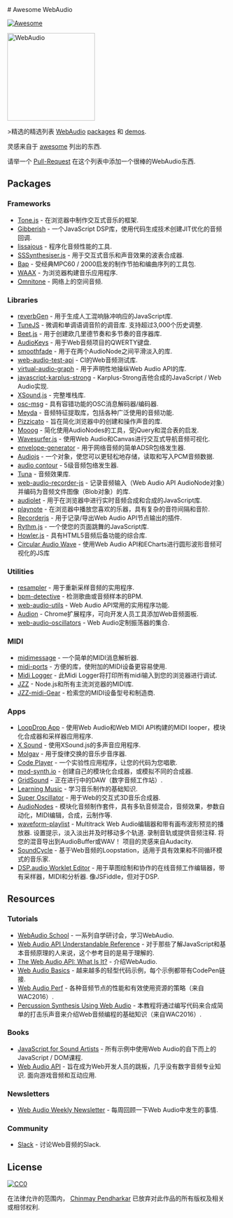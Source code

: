 <div class="github-widget" data-repo="notthetup/awesome-webaudio"></div>
﻿# Awesome WebAudio

[![Awesome](https://cdn.rawgit.com/sindresorhus/awesome/d7305f38d29fed78fa85652e3a63e154dd8e8829/media/badge.svg)](https://github.com/sindresorhus/awesome)

<img src="https://raw.githubusercontent.com/voodootikigod/logo.js/master/webaudio/webaudio-js.png" width="200px" alt="WebAudio">

&gt;精选的精选列表 [WebAudio](https://developer.mozilla.org/en-US/docs/Web/API/Web_Audio_API) [packages](#packages) 和 [demos](#demos).

灵感来自于 [awesome](https://github.com/sindresorhus/awesome) 列出的东西.

请举一个 [Pull-Request](https://github.com/notthetup/awesome-webaudio/pulls) 在这个列表中添加一个很棒的WebAudio东西.


## Packages

### Frameworks
- [Tone.js](https://github.com/Tonejs/Tone.js) - 在浏览器中制作交互式音乐的框架.
- [Gibberish](https://github.com/gibber-cc/gibberish) - 一个JavaScript DSP库，使用代码生成技术创建JIT优化的音频回调.
- [lissajous](https://github.com/kylestetz/lissajous) - 程序化音频性能的工具.
- [SSSynthesiser.js](https://github.com/surikov/SSSynthesiser.js) - 用于交互式音乐和声音效果的波表合成器.
- [Bap](http://bapjs.org/) - 受经典MPC60 / 2000启发的制作节拍和编曲序列的工具包.
- [WAAX](https://github.com/hoch/WAAX/) - 为浏览器构建音乐应用程序.
- [Omnitone](https://github.com/GoogleChrome/omnitone) - 网络上的空间音频.

### Libraries
- [reverbGen](https://github.com/adelespinasse/reverbGen) - 用于生成人工混响脉冲响应的JavaScript库.
- [TuneJS](https://github.com/abbernie/tune)   - 微调和单调语调音阶的调音库.  支持超过3,000个历史调整.
- [Beet.js](https://github.com/zya/beet.js) - 用于创建欧几里德节奏和多节奏的音序器库.
- [AudioKeys](https://github.com/kylestetz/AudioKeys) - 用于Web音频项目的QWERTY键盘.
- [smoothfade](https://github.com/notthetup/smoothfade) - 用于在两个AudioNode之间平滑淡入的库.
- [web-audio-test-api](https://github.com/mohayonao/web-audio-test-api) -  CI的Web音频测试库.
- [virtual-audio-graph](https://github.com/benji6/virtual-audio-graph) - 用于声明性地操纵Web Audio API的库.
- [javascript-karplus-strong](https://github.com/mrahtz/javascript-karplus-strong) -  Karplus-Strong吉他合成的JavaScript / Web Audio实现.
- [XSound.js](https://github.com/Korilakkuma/XSound) - 完整堆栈库.
- [osc-msg](https://github.com/mohayonao/osc-msg) - 具有容错功能的OSC消息解码器/编码器.
- [Meyda](https://github.com/meyda/meyda) - 音频特征提取库，包括各种广泛使用的音频功能.
- [Pizzicato](https://github.com/alemangui/pizzicato) - 旨在简化浏览器中的创建和操作声音的库.
- [Mooog](https://github.com/mattlima/mooog) - 简化使用AudioNodes的工具，受jQuery和混合表的启发.
- [Wavesurfer.js](https://github.com/katspaugh/wavesurfer.js) - 使用Web Audio和Canvas进行交互式导航音频可视化.
- [envelope-generator](https://github.com/itsjoesullivan/envelope-generator) - 用于网络音频的简单ADSR包络发生器.
- [Audiojs](https://github.com/audiojs/audio) - 一个对象，使您可以更轻松地存储，读取和写入PCM音频数据.
- [audio contour](https://github.com/danigb/audio-contour) -  5级音频包络发生器.
- [Tuna](https://github.com/Theodeus/tuna) - 音频效果库.
- [web-audio-recorder-js](https://github.com/higuma/web-audio-recorder-js) - 记录音频输入（Web Audio API AudioNode对象）并编码为音频文件图像（Blob对象）的库.
- [audiolet](https://github.com/oampo/Audiolet) - 用于在浏览器中进行实时音频合成和合成的JavaScript库.
- [playnote](https://github.com/createbits/playnote) - 在浏览器中播放您喜欢的乐器，具有复杂的音符间隔和音阶.
- [Recorderjs](https://github.com/mattdiamond/Recorderjs) - 用于记录/导出Web Audio API节点输出的插件.
- [Rythm.js](https://okazari.github.io/Rythm.js/) - 一个使您的页面跳舞的JavaScript库.
- [Howler.js](https://github.com/goldfire/howler.js) - 具有HTML5音频后备功能的综合库.
- [Circular Audio Wave](https://github.com/kelvinau/circular-audio-wave) - 使用Web Audio API和ECharts进行圆形波形音频可视化的JS库

### Utilities
- [resampler](https://github.com/notthetup/resampler) - 用于重新采样音频的实用程序.
- [bpm-detective](https://github.com/tornqvist/bpm-detective) - 检测歌曲或音频样本的BPM.
- [web-audio-utils](https://github.com/mohayonao/web-audio-utils) -  Web Audio API常用的实用程序功能.
- [Audion](https://github.com/google/audion) -  Chrome扩展程序，可向开发人员工具添加Web音频面板.
- [web-audio-oscillators](https://github.com/lukehorvat/web-audio-oscillators) -  Web Audio定制振荡器的集合.

### MIDI
- [midimessage](https://github.com/notthetup/midimessage) - 一个简单的MIDI消息解析器.
- [midi-ports](https://github.com/AndrejHronco/midi-ports) - 方便的库，使附加的MIDI设备更容易使用.
- [Midi Logger](http://outputchannel.com/midi-logger/) - 此Midi Logger将打印所有midi输入到您的浏览器进行调试.
- [JZZ](https://github.com/jazz-soft/JZZ) -  Node.js和所有主流浏览器的MIDI库.
- [JZZ-midi-Gear](https://github.com/jazz-soft/JZZ-midi-Gear) - 检索您的MIDI设备型号和制造商.

### Apps
- [LoopDrop App](https://github.com/mmckegg/loop-drop-app) - 使用Web Audio和Web MIDI API构建的MIDI looper，模块化合成器和采样器应用程序.
- [X Sound](https://korilakkuma.github.io/X-Sound/) - 使用XSound.js的多声音应用程序.
- [Molgav](https://github.com/surikov/molgav) - 用于旋律交换的音乐步音序器.
- [Code Player](https://github.com/jcppman/code-player) - 一个实验性应用程序，让您的代码为您唱歌.
- [mod-synth.io](https://github.com/andrevenancio/mod-synth.io) - 创建自己的模块化合成器，或模拟不同的合成器.
- [GridSound](https://gridsound.github.io) - 正在进行中的DAW（数字音频工作站）.
- [Learning Music](https://learningmusic.ableton.com/) - 学习音乐制作的基础知识.
- [Super Oscillator](https://github.com/lukehorvat/super-oscillator) - 用于Web的交互式3D音乐合成器.
- [AudioNodes](https://audionodes.com) - 模块化音频制作套件，具有多轨音频混合，音频效果，参数自动化，MIDI编辑，合成，云制作等.
- [waveform-playlist](https://github.com/naomiaro/waveform-playlist)   -  Multitrack Web Audio编辑器和带有画布波形预览的播放器.  设置提示，淡入淡出并及时移动多个轨道.  录制音轨或提供音频注释.  将您的混音导出到AudioBuffer或WAV！  项目的灵感来自Audacity.
- [SoundCycle](https://github.com/scriptify/soundcycle) - 基于Web音频的Loopstation，适用于具有效果和不同循环模式的音乐家.
- [DSP.audio Worklet Editor](https://dsp.audio/editor/)   - 用于草图绘制和协作的在线音频工作编辑器，带有采样器，MIDI和分析器.  像JSFiddle，但对于DSP.

## Resources

### Tutorials
- [WebAudio School](https://github.com/mmckegg/web-audio-school	) - 一系列自学研讨会，学习WebAudio.
- [Web Audio API Understandable Reference](https://web-audio-api.firebaseapp.com/) - 对于那些了解JavaScript和基本音频原理的人来说，这个参考目的是易于理解的.
- [The Web Audio API: What Is It?](https://code.tutsplus.com/tutorials/the-web-audio-api-what-is-it--cms-23735) - 介绍WebAudio.
- [Web Audio Basics](https://github.com/kylestetz/Web-Audio-Basics) - 越来越多的轻型代码示例，每个示例都带有CodePen链接.
- [Web Audio Perf](https://padenot.github.io/web-audio-perf/) - 各种音频节点的性能和有效使用资源的策略（来自WAC2016）.
- [Percussion Synthesis Using Web Audio](https://github.com/irritant/WAC-2016-Tutorial) - 本教程将通过编写代码来合成简单的打击乐声音来介绍Web音频编程的基础知识（来自WAC2016）.

### Books
- [JavaScript for Sound Artists](https://www.crcpress.com/JavaScript-for-Sound-Artists-Learn-to-Code-with-the-Web-Audio-API/Turner-Leonard/p/book/9781138961531) - 所有示例中使用Web Audio的自下而上的JavaScript / DOM课程.
- [Web Audio API](https://webaudioapi.com/book/)   - 旨在成为Web开发人员的跳板，几乎没有数字音频专业知识.  面向游戏音频和互动应用.

### Newsletters
- [Web Audio Weekly Newsletter](https://www.webaudioweekly.com) - 每周回顾一下Web Audio中发生的事情.

### Community
- [Slack](https://web-audio-slackin.herokuapp.com/) - 讨论Web音频的Slack.

## License

[![CC0](http://mirrors.creativecommons.org/presskit/buttons/88x31/svg/cc-zero.svg)](https://creativecommons.org/publicdomain/zero/1.0/)

在法律允许的范围内， [Chinmay Pendharkar](https://chinmay.audio/) 已放弃对此作品的所有版权及相关或相邻权利.
